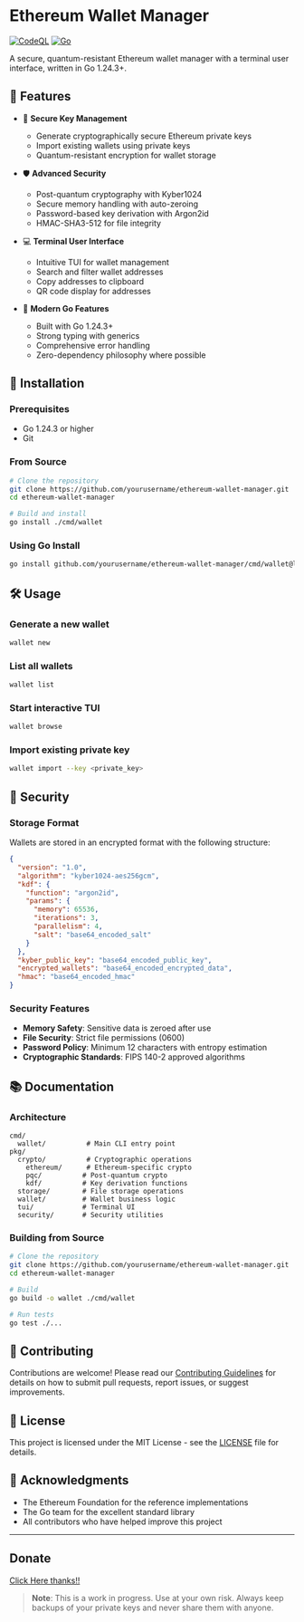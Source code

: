 # Ethereum Wallet Manager

[![CodeQL](https://github.com/ngmisl/etherml/actions/workflows/github-code-scanning/codeql/badge.svg)](https://github.com/ngmisl/etherml/actions/workflows/github-code-scanning/codeql) [![Go](https://github.com/ngmisl/etherml/actions/workflows/go.yml/badge.svg)](https://github.com/ngmisl/etherml/actions/workflows/go.yml)

A secure, quantum-resistant Ethereum wallet manager with a terminal user interface, written in Go 1.24.3+.

## 🌟 Features

- 🔐 **Secure Key Management**
  - Generate cryptographically secure Ethereum private keys
  - Import existing wallets using private keys
  - Quantum-resistant encryption for wallet storage

- 🛡️ **Advanced Security**
  - Post-quantum cryptography with Kyber1024
  - Secure memory handling with auto-zeroing
  - Password-based key derivation with Argon2id
  - HMAC-SHA3-512 for file integrity

- 💻 **Terminal User Interface**
  - Intuitive TUI for wallet management
  - Search and filter wallet addresses
  - Copy addresses to clipboard
  - QR code display for addresses

- 🚀 **Modern Go Features**
  - Built with Go 1.24.3+
  - Strong typing with generics
  - Comprehensive error handling
  - Zero-dependency philosophy where possible

## 🚀 Installation

### Prerequisites
- Go 1.24.3 or higher
- Git

### From Source
```bash
# Clone the repository
git clone https://github.com/yourusername/ethereum-wallet-manager.git
cd ethereum-wallet-manager

# Build and install
go install ./cmd/wallet
```

### Using Go Install
```bash
go install github.com/yourusername/ethereum-wallet-manager/cmd/wallet@latest
```

## 🛠️ Usage

### Generate a new wallet
```bash
wallet new
```

### List all wallets
```bash
wallet list
```

### Start interactive TUI
```bash
wallet browse
```

### Import existing private key
```bash
wallet import --key <private_key>
```

## 🔐 Security

### Storage Format
Wallets are stored in an encrypted format with the following structure:

```json
{
  "version": "1.0",
  "algorithm": "kyber1024-aes256gcm",
  "kdf": {
    "function": "argon2id",
    "params": {
      "memory": 65536,
      "iterations": 3,
      "parallelism": 4,
      "salt": "base64_encoded_salt"
    }
  },
  "kyber_public_key": "base64_encoded_public_key",
  "encrypted_wallets": "base64_encoded_encrypted_data",
  "hmac": "base64_encoded_hmac"
}
```

### Security Features
- **Memory Safety**: Sensitive data is zeroed after use
- **File Security**: Strict file permissions (0600)
- **Password Policy**: Minimum 12 characters with entropy estimation
- **Cryptographic Standards**: FIPS 140-2 approved algorithms

## 📚 Documentation

### Architecture

```
cmd/
  wallet/          # Main CLI entry point
pkg/
  crypto/          # Cryptographic operations
    ethereum/      # Ethereum-specific crypto
    pqc/          # Post-quantum crypto
    kdf/          # Key derivation functions
  storage/        # File storage operations
  wallet/         # Wallet business logic
  tui/            # Terminal UI
  security/       # Security utilities
```

### Building from Source

```bash
# Clone the repository
git clone https://github.com/yourusername/ethereum-wallet-manager.git
cd ethereum-wallet-manager

# Build
go build -o wallet ./cmd/wallet

# Run tests
go test ./...
```

## 🤝 Contributing

Contributions are welcome! Please read our [Contributing Guidelines](CONTRIBUTING.md) for details on how to submit pull requests, report issues, or suggest improvements.

## 📄 License

This project is licensed under the MIT License - see the [LICENSE](LICENSE) file for details.

## 🙏 Acknowledgments

- The Ethereum Foundation for the reference implementations
- The Go team for the excellent standard library
- All contributors who have helped improve this project

---

## Donate

[Click Here thanks!!](https://fourzerofour.fkey.id)

> **Note**: This is a work in progress. Use at your own risk. Always keep backups of your private keys and never share them with anyone.
